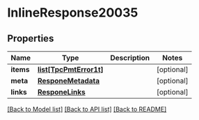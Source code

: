 # InlineResponse20035

## Properties
Name | Type | Description | Notes
------------ | ------------- | ------------- | -------------
**items** | [**list[TpcPmtError1t]**](TpcPmtError1t.md) |  | [optional] 
**meta** | [**ResponeMetadata**](ResponeMetadata.md) |  | [optional] 
**links** | [**ResponeLinks**](ResponeLinks.md) |  | [optional] 

[[Back to Model list]](../README.md#documentation-for-models) [[Back to API list]](../README.md#documentation-for-api-endpoints) [[Back to README]](../README.md)


